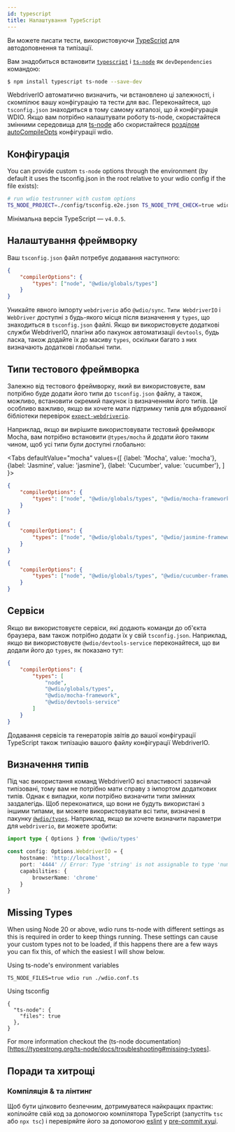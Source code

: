 ```yaml
---
id: typescript
title: Налаштування TypeScript
---
```


Ви можете писати тести, використовуючи [TypeScript](http://www.typescriptlang.org) для автодоповнення та типізації.

Вам знадобиться встановити [`typescript`](https://github.com/microsoft/TypeScript) і [`ts-node`](https://github.com/TypeStrong/ts-node) як `devDependencies` командою:

```bash npm2yarn
$ npm install typescript ts-node --save-dev
```

WebdriverIO автоматично визначить, чи встановлено ці залежності, і скомпілює вашу конфігурацію та тести для вас. Переконайтеся, що `tsconfig.json` знаходиться в тому самому каталозі, що й конфігурація WDIO. Якщо вам потрібно налаштувати роботу ts-node, скористайтеся змінними середовища для [ts-node](https://www.npmjs.com/package/ts-node#options) або скористайтеся [розділом autoCompileOpts](configurationfile) конфігурації wdio.

## Конфігурація

You can provide custom `ts-node` options through the environment (by default it uses the tsconfig.json in the root relative to your wdio config if the file exists):

```sh
# run wdio testrunner with custom options
TS_NODE_PROJECT=./config/tsconfig.e2e.json TS_NODE_TYPE_CHECK=true wdio run wdio.conf.ts
```

Мінімальна версія TypeScript — `v4.0.5`.

## Налаштування фреймворку

Ваш `tsconfig.json` файл потребує додавання наступного:

```json title="tsconfig.json"
{
    "compilerOptions": {
        "types": ["node", "@wdio/globals/types"]
    }
}
```

Уникайте явного імпорту `webdriverio` або `@wdio/sync`. `Типи WebdriverIO` і `WebDriver` доступні з будь-якого місця після визначення у `types`, що знаходиться в `tsconfig.json` файлі. Якщо ви використовуєте додаткові служби WebdriverIO, плагіни або пакунок автоматизації `devtools`, будь ласка, також додайте їх до масиву `types`, оскільки багато з них визначають додаткові глобальні типи.

## Типи тестового фреймворка

Залежно від тестового фреймворку, який ви використовуєте, вам потрібно буде додати його типи до `tsconfig.json` файлу, а також, можливо, встановити окремий пакунок із визначенням його типів. Це особливо важливо, якщо ви хочете мати підтримку типів для вбудованої бібліотеки перевірок [`expect-webdriverio`](https://www.npmjs.com/package/expect-webdriverio).

Наприклад, якщо ви вирішите використовувати тестовий фреймворк Mocha, вам потрібно встановити `@types/mocha` й додати його таким чином, щоб усі типи були доступні глобально:

<Tabs
  defaultValue="mocha"
  values={[
    {label: 'Mocha', value: 'mocha'},
 {label: 'Jasmine', value: 'jasmine'},
 {label: 'Cucumber', value: 'cucumber'},
 ]
}>
<TabItem value="mocha">

```json title="tsconfig.json"
{
    "compilerOptions": {
        "types": ["node", "@wdio/globals/types", "@wdio/mocha-framework"]
    }
}
```

</TabItem>
<TabItem value="jasmine">

```json title="tsconfig.json"
{
    "compilerOptions": {
        "types": ["node", "@wdio/globals/types", "@wdio/jasmine-framework"]
    }
}
```

</TabItem>
<TabItem value="cucumber">

```json title="tsconfig.json"
{
    "compilerOptions": {
        "types": ["node", "@wdio/globals/types", "@wdio/cucumber-framework"]
    }
}
```

</TabItem>
</Tabs>

## Сервіси

Якщо ви використовуєте сервіси, які додають команди до об'єкта браузера, вам також потрібно додати їх у свій `tsconfig.json`. Наприклад, якщо ви використовуєте `@wdio/devtools-service` переконайтеся, що ви додали його до `types`, як показано тут:

```json title="tsconfig.json"
{
    "compilerOptions": {
        "types": [
            "node",
            "@wdio/globals/types",
            "@wdio/mocha-framework",
            "@wdio/devtools-service"
        ]
    }
}
```

Додавання сервісів та генераторів звітів до вашої конфігурації TypeScript також типізацію вашого файлу конфігурації WebdriverIO.

## Визначення типів

Під час використання команд WebdriverIO всі властивості зазвичай типізовані, тому вам не потрібно мати справу з імпортом додаткових типів. Однак є випадки, коли потрібно визначити типи змінних заздалегідь. Щоб переконатися, що вони не будуть використані з іншими типами, ви можете використовувати всі типи, визначені в пакунку [`@wdio/types`](https://www.npmjs.com/package/@wdio/types). Наприклад, якщо ви хочете визначити параметри для `webdriverio`, ви можете зробити:

```ts
import type { Options } from '@wdio/types'

const config: Options.WebdriverIO = {
    hostname: 'http://localhost',
    port: '4444' // Error: Type 'string' is not assignable to type 'number'.ts(2322)
    capabilities: {
        browserName: 'chrome'
    }
}
```

## Missing Types

When using Node 20 or above, wdio runs ts-node with different settings as this is required in order to keep things running. These settings can cause your custom types not to be loaded, if this happens there are a few ways you can fix this, of which the easiest I will show below.

Using ts-node's environment variables
```
TS_NODE_FILES=true wdio run ./wdio.conf.ts
```

Using tsconfig
```
{
  "ts-node": {
    "files": true
  },
}
```

For more information checkout the (ts-node documentation)[https://typestrong.org/ts-node/docs/troubleshooting#missing-types].

## Поради та хитрощі

### Компіляція & та лінтинг

Щоб бути цілковито безпечним, дотримуватеся найкращих практик: копілюйте свій код за допомогою компілятора TypeScript (запустіть `tsc` або `npx tsc`) і перевіряйте його за допомогою [eslint](https://www.npmjs.com/package/@typescript-eslint/eslint-plugin) у [pre-commit хуці](https://github.com/typicode/husky).
